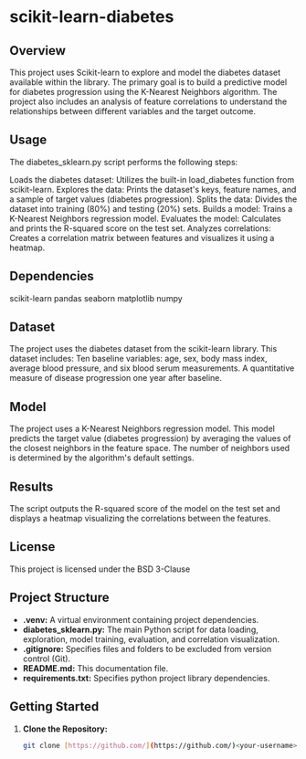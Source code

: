 # scikit-learn-diabetes

## Overview

This project uses Scikit-learn to explore and model the diabetes dataset available within the library. The primary goal is to build a predictive model for diabetes progression using the K-Nearest Neighbors algorithm. The project also includes an analysis of feature correlations to understand the relationships between different variables and the target outcome.

## Usage
The diabetes_sklearn.py script performs the following steps:

Loads the diabetes dataset: Utilizes the built-in load_diabetes function from scikit-learn.
Explores the data: Prints the dataset's keys, feature names, and a sample of target values (diabetes progression).
Splits the data: Divides the dataset into training (80%) and testing (20%) sets.
Builds a model: Trains a K-Nearest Neighbors regression model.
Evaluates the model: Calculates and prints the R-squared score on the test set.
Analyzes correlations: Creates a correlation matrix between features and visualizes it using a heatmap.

## Dependencies
scikit-learn
pandas
seaborn
matplotlib
numpy

## Dataset
The project uses the diabetes dataset from the scikit-learn library. This dataset includes:
Ten baseline variables: age, sex, body mass index, average blood pressure, and six blood serum measurements. A quantitative measure of disease progression one year after baseline.

## Model
The project uses a K-Nearest Neighbors regression model. This model predicts the target value (diabetes progression) by averaging the values of the closest neighbors in the feature space. The number of neighbors used is determined by the algorithm's default settings.

## Results
The script outputs the R-squared score of the model on the test set and displays a heatmap visualizing the correlations between the features.

## License
This project is licensed under the BSD 3-Clause

## Project Structure

* **.venv:** A virtual environment containing project dependencies.
* **diabetes_sklearn.py:** The main Python script for data loading, exploration, model training, evaluation, and correlation visualization.
* **.gitignore:**  Specifies files and folders to be excluded from version control (Git).
* **README.md:** This documentation file.
* **requirements.txt:** Specifies python project library dependencies.

## Getting Started

1. **Clone the Repository:** 
   ```bash
   git clone [https://github.com/](https://github.com/)<your-username>/scikit-learn-diabetes.git
